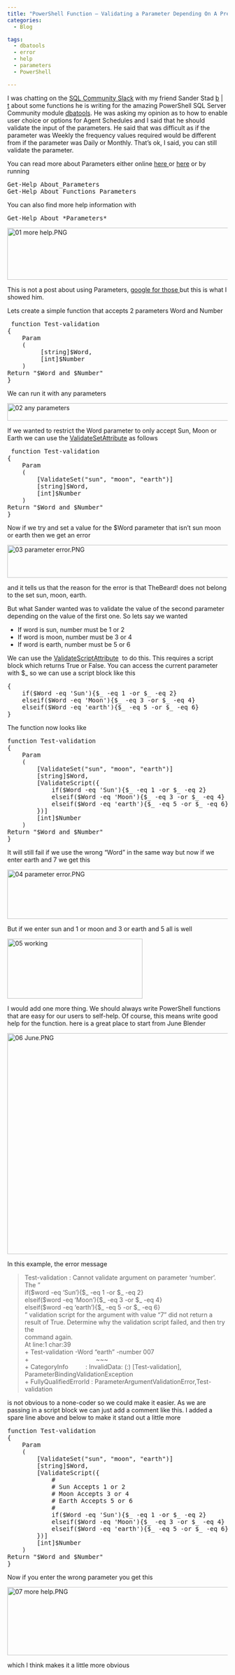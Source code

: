 ```yaml
---
title: "PowerShell Function – Validating a Parameter Depending On A Previous Parameter’s Value"
categories:
  - Blog

tags:
  - dbatools
  - error
  - help
  - parameters
  - PowerShell

---
```

<P>I was chatting on the <A href="https://sqlps.io/slack" rel="noopener noreferrer" target=_blank>SQL Community Slack</A>&nbsp;with my friend Sander Stad <A href="http://www.sqlstad.nl/" rel="noopener noreferrer" target=_blank>b</A> | <A href="https://twitter.com/sqlstad" rel="noopener noreferrer" target=_blank>t</A>&nbsp;about some functions he is writing for the amazing PowerShell SQL Server Community module <A href="https://dbatools.io" rel="noopener noreferrer" target=_blank>dbatools</A>. He was asking my opinion as to how to enable user choice or options for Agent Schedules and I said that he should validate the input of the parameters. He said that was difficult as if the parameter was Weekly the frequency values required would be different from if the parameter was Daily or Monthly. That’s ok, I said, you can still validate the parameter.</P>
<P>You can read more about Parameters either online <A href="https://msdn.microsoft.com/en-us/powershell/reference/5.1/microsoft.powershell.core/about/about_parameters" rel="noopener noreferrer" target=_blank>here </A>or <A href="https://msdn.microsoft.com/en-us/powershell/reference/5.1/microsoft.powershell.core/about/about_functions_advanced_parameters" rel="noopener noreferrer" target=_blank>here</A> or by running</P><PRE class="lang:ps decode:true">Get-Help&nbsp;About_Parameters
Get-Help About_Functions_Parameters</PRE>
<P>You can also find more help&nbsp;information with</P><PRE class="lang:ps decode:true">Get-Help About_*Parameters*
</PRE>
<P><IMG class="alignnone size-full wp-image-5397" alt="01 more help.PNG" src="https://blog.robsewell.com/assets/uploads/2017/04/01-more-help.png?resize=630%2C119&amp;ssl=1" width=630 height=119 data-recalc-dims="1" loading="lazy" data-large-file="https://blog.robsewell.com/assets/uploads/2017/04/01-more-help.png?fit=630%2C119&amp;ssl=1" data-medium-file="https://blog.robsewell.com/assets/uploads/2017/04/01-more-help.png?fit=300%2C57&amp;ssl=1" data-image-description="" data-image-title="01 more help" data-image-meta='{"aperture":"0","credit":"","camera":"","caption":"","created_timestamp":"0","copyright":"","focal_length":"0","iso":"0","shutter_speed":"0","title":"","orientation":"0"}' data-comments-opened="1" data-orig-size="1157,219" data-orig-file="https://blog.robsewell.com/assets/uploads/2017/04/01-more-help.png?fit=1157%2C219&amp;ssl=1" data-permalink="https://blog.robsewell.com/powershell-function-validating-a-parameter-depending-on-a-previous-parameter/01-more-help/#main" data-attachment-id="5397"></P>
<P>This is not a post about using Parameters, <A href="https://www.google.co.uk/search?q=powershell+about+paramters&amp;ie=&amp;oe=#safe=strict&amp;q=powershell+parameters&amp;spf=370" rel="noopener noreferrer" target=_blank>google for those </A>but this is what I showed him.</P>
<P>Lets create a simple function that accepts 2 parameters Word and Number</P><PRE class="lang:ps decode:true"> function Test-validation
{
    Param
    (
         [string]$Word,
         [int]$Number
    )
Return "$Word and $Number"
} </PRE>
<P>We can run it with any parameters</P>
<P><IMG class="alignnone size-full wp-image-5405" alt="02 any parameters" src="https://blog.robsewell.com/assets/uploads/2017/04/02-any-parameters.png?resize=524%2C40&amp;ssl=1" width=524 height=40 data-recalc-dims="1" loading="lazy" data-large-file="https://blog.robsewell.com/assets/uploads/2017/04/02-any-parameters.png?fit=524%2C40&amp;ssl=1" data-medium-file="https://blog.robsewell.com/assets/uploads/2017/04/02-any-parameters.png?fit=300%2C23&amp;ssl=1" data-image-description="" data-image-title="02 any parameters" data-image-meta='{"aperture":"0","credit":"","camera":"","caption":"","created_timestamp":"0","copyright":"","focal_length":"0","iso":"0","shutter_speed":"0","title":"","orientation":"0"}' data-comments-opened="1" data-orig-size="524,40" data-orig-file="https://blog.robsewell.com/assets/uploads/2017/04/02-any-parameters.png?fit=524%2C40&amp;ssl=1" data-permalink="https://blog.robsewell.com/powershell-function-validating-a-parameter-depending-on-a-previous-parameter/02-any-parameters/#main" data-attachment-id="5405"></P>
<P>If we wanted to restrict the Word parameter to only accept Sun, Moon or Earth we can use the <A href="https://msdn.microsoft.com/en-us/library/ms714434(v=vs.85).aspx" rel="noopener noreferrer" target=_blank>ValidateSetAttribute</A>&nbsp;as follows</P>
<DIV>
<DIV><PRE class="lang:ps decode:true"> function Test-validation
{
&nbsp;&nbsp;&nbsp; Param
&nbsp;&nbsp;&nbsp; (
&nbsp;&nbsp;&nbsp;&nbsp;&nbsp;&nbsp;&nbsp; [ValidateSet("sun", "moon", "earth")]
&nbsp;&nbsp;&nbsp;&nbsp;&nbsp;&nbsp;&nbsp; [string]$Word,
&nbsp;&nbsp;&nbsp;&nbsp;&nbsp;&nbsp;&nbsp; [int]$Number
&nbsp;&nbsp;&nbsp; )
Return "$Word and $Number"
}</PRE></DIV></DIV>
<DIV></DIV>
<P>Now if we try and set a value for the $Word parameter that isn’t sun moon or earth then we get an error</P>
<P><IMG class="alignnone size-full wp-image-5415" alt="03 parameter error.PNG" src="https://blog.robsewell.com/assets/uploads/2017/04/03-parameter-error.png?resize=630%2C75&amp;ssl=1" width=630 height=75 data-recalc-dims="1" loading="lazy" data-large-file="https://blog.robsewell.com/assets/uploads/2017/04/03-parameter-error.png?fit=630%2C75&amp;ssl=1" data-medium-file="https://blog.robsewell.com/assets/uploads/2017/04/03-parameter-error.png?fit=300%2C35&amp;ssl=1" data-image-description="" data-image-title="03 parameter error" data-image-meta='{"aperture":"0","credit":"","camera":"","caption":"","created_timestamp":"0","copyright":"","focal_length":"0","iso":"0","shutter_speed":"0","title":"","orientation":"0"}' data-comments-opened="1" data-orig-size="1192,141" data-orig-file="https://blog.robsewell.com/assets/uploads/2017/04/03-parameter-error.png?fit=1192%2C141&amp;ssl=1" data-permalink="https://blog.robsewell.com/powershell-function-validating-a-parameter-depending-on-a-previous-parameter/03-parameter-error/#main" data-attachment-id="5415"></P>
<P>and it tells us that the reason for the error is that TheBeard! does not belong to the set sun, moon, earth.</P>
<P>But what Sander wanted was to validate the value of the second parameter depending on the value of the first one. So lets say we wanted</P>
<UL>
<LI>If word is sun, number must be 1 or 2 
<LI>If word is moon, number must be 3 or 4 
<LI>If word is earth, number must be 5 or 6 </LI></UL>
<P>We can use the <A href="https://msdn.microsoft.com/en-us/library/system.management.automation.validatescriptattribute(v=vs.85).aspx" rel="noopener noreferrer" target=_blank>ValidateScriptAttribute</A>&nbsp; to do this. This requires a script block which returns True or False. You can access the current parameter with $_ so we can use a script block like this</P><PRE class="lang:ps decode:true">{
    if($Word -eq 'Sun'){$_ -eq 1 -or $_ -eq 2}
    elseif($Word -eq 'Moon'){$_ -eq 3 -or $_ -eq 4}
    elseif($Word -eq 'earth'){$_ -eq 5 -or $_ -eq 6}
}</PRE>
<P>The function now looks like</P>
<DIV>
<DIV><PRE class="lang:ps decode:true">function Test-validation
{
&nbsp;&nbsp;&nbsp; Param
&nbsp;&nbsp;&nbsp; (
&nbsp;&nbsp;&nbsp;&nbsp;&nbsp;&nbsp;&nbsp; [ValidateSet("sun", "moon", "earth")]
&nbsp;&nbsp;&nbsp;&nbsp;&nbsp;&nbsp;&nbsp; [string]$Word,
&nbsp;&nbsp;&nbsp;&nbsp;&nbsp;&nbsp;&nbsp; [ValidateScript({
&nbsp;&nbsp;&nbsp;&nbsp;&nbsp;&nbsp;&nbsp;&nbsp;&nbsp;&nbsp;&nbsp; if($Word -eq 'Sun'){$_ -eq 1 -or $_ -eq 2}
&nbsp;&nbsp;&nbsp;&nbsp;&nbsp;&nbsp;&nbsp;&nbsp;&nbsp;&nbsp;&nbsp; elseif($Word -eq 'Moon'){$_ -eq 3 -or $_ -eq 4}
&nbsp;&nbsp;&nbsp;&nbsp;&nbsp;&nbsp;&nbsp;&nbsp;&nbsp;&nbsp;&nbsp; elseif($Word -eq 'earth'){$_ -eq 5 -or $_ -eq 6}
&nbsp;&nbsp;&nbsp;&nbsp;&nbsp;&nbsp;&nbsp; })]
&nbsp;&nbsp;&nbsp;&nbsp;&nbsp;&nbsp;&nbsp; [int]$Number
&nbsp;&nbsp;&nbsp; )
Return "$Word and $Number"
}</PRE></DIV></DIV>
<DIV></DIV>
<P>It will still fail if we use the wrong “Word” in the same way but now if we enter earth and 7 we get this</P>
<P><IMG class="alignnone size-full wp-image-5437" alt="04 parameter error.PNG" src="https://blog.robsewell.com/assets/uploads/2017/04/04-parameter-error.png?resize=630%2C113&amp;ssl=1" width=630 height=113 data-recalc-dims="1" loading="lazy" data-large-file="https://blog.robsewell.com/assets/uploads/2017/04/04-parameter-error.png?fit=630%2C113&amp;ssl=1" data-medium-file="https://blog.robsewell.com/assets/uploads/2017/04/04-parameter-error.png?fit=300%2C54&amp;ssl=1" data-image-description="" data-image-title="04 parameter error" data-image-meta='{"aperture":"0","credit":"","camera":"","caption":"","created_timestamp":"0","copyright":"","focal_length":"0","iso":"0","shutter_speed":"0","title":"","orientation":"0"}' data-comments-opened="1" data-orig-size="1200,215" data-orig-file="https://blog.robsewell.com/assets/uploads/2017/04/04-parameter-error.png?fit=1200%2C215&amp;ssl=1" data-permalink="https://blog.robsewell.com/powershell-function-validating-a-parameter-depending-on-a-previous-parameter/04-parameter-error/#main" data-attachment-id="5437"></P>
<P>But if we enter sun and 1 or moon and 3 or earth and 5 all is well</P>
<P><IMG class="alignnone size-full wp-image-5443" alt="05 working" src="https://blog.robsewell.com/assets/uploads/2017/04/05-working.png?resize=309%2C137&amp;ssl=1" width=309 height=137 data-recalc-dims="1" loading="lazy" data-large-file="https://blog.robsewell.com/assets/uploads/2017/04/05-working.png?fit=309%2C137&amp;ssl=1" data-medium-file="https://blog.robsewell.com/assets/uploads/2017/04/05-working.png?fit=300%2C133&amp;ssl=1" data-image-description="" data-image-title="05 working" data-image-meta='{"aperture":"0","credit":"","camera":"","caption":"","created_timestamp":"0","copyright":"","focal_length":"0","iso":"0","shutter_speed":"0","title":"","orientation":"0"}' data-comments-opened="1" data-orig-size="309,137" data-orig-file="https://blog.robsewell.com/assets/uploads/2017/04/05-working.png?fit=309%2C137&amp;ssl=1" data-permalink="https://blog.robsewell.com/powershell-function-validating-a-parameter-depending-on-a-previous-parameter/05-working/#main" data-attachment-id="5443"></P>
<DIV></DIV>
<P>I would add one more thing. We should always write PowerShell functions that are easy for our users to self-help. Of course, this means write good help for the function. here is a great place to start from June Blender</P>
<P><A href="https://github.com/juneb/PowerShellHelpDeepDive/blob/master/HowToWriteGreatHelpExamples.md" rel="noopener noreferrer" target=_blank><IMG class="alignnone size-full wp-image-5447" alt="06 June.PNG" src="https://blog.robsewell.com/assets/uploads/2017/04/06-june.png?resize=630%2C505&amp;ssl=1" width=630 height=505 data-recalc-dims="1" loading="lazy" data-large-file="https://blog.robsewell.com/assets/uploads/2017/04/06-june.png?fit=630%2C505&amp;ssl=1" data-medium-file="https://blog.robsewell.com/assets/uploads/2017/04/06-june.png?fit=300%2C241&amp;ssl=1" data-image-description="" data-image-title="06 June" data-image-meta='{"aperture":"0","credit":"","camera":"","caption":"","created_timestamp":"0","copyright":"","focal_length":"0","iso":"0","shutter_speed":"0","title":"","orientation":"0"}' data-comments-opened="1" data-orig-size="808,648" data-orig-file="https://blog.robsewell.com/assets/uploads/2017/04/06-june.png?fit=808%2C648&amp;ssl=1" data-permalink="https://blog.robsewell.com/powershell-function-validating-a-parameter-depending-on-a-previous-parameter/06-june/#main" data-attachment-id="5447"></A></P>
<P>In this example, the error message</P>
<BLOCKQUOTE>
<DIV>Test-validation : Cannot validate argument on parameter ‘number’. The ”<BR>if($word -eq ‘Sun’){$_ -eq 1 -or $_ -eq 2}<BR>elseif($word -eq ‘Moon’){$_ -eq 3 -or $_ -eq 4}<BR>elseif($word -eq ‘earth’){$_ -eq 5 -or $_ -eq 6}<BR>” validation script for the argument with value “7” did not return a result of True. Determine why the validation script failed, and then try the<BR>command again.<BR>At line:1 char:39<BR>+ Test-validation -Word “earth” -number 007<BR>+&nbsp;&nbsp;&nbsp;&nbsp;&nbsp;&nbsp;&nbsp;&nbsp;&nbsp;&nbsp;&nbsp;&nbsp;&nbsp;&nbsp;&nbsp;&nbsp;&nbsp;&nbsp;&nbsp;&nbsp;&nbsp;&nbsp;&nbsp;&nbsp;&nbsp;&nbsp;&nbsp;&nbsp;&nbsp;&nbsp;&nbsp;&nbsp;&nbsp;&nbsp;&nbsp;&nbsp;&nbsp;&nbsp; ~~~<BR>+ CategoryInfo&nbsp;&nbsp;&nbsp;&nbsp;&nbsp;&nbsp;&nbsp;&nbsp;&nbsp; : InvalidData: (:) [Test-validation], ParameterBindingValidationException<BR>+ FullyQualifiedErrorId : ParameterArgumentValidationError,Test-validation</DIV></BLOCKQUOTE>
<P>is not obvious to a none-coder so we could make it easier. As we are passing in a script block we can just add a comment like this. I added a spare line above and below to make it stand out a little more</P>
<DIV>
<DIV>
<DIV><PRE class="lang:ps decode:true">function Test-validation
{
&nbsp;&nbsp;&nbsp; Param
&nbsp;&nbsp;&nbsp; (
&nbsp;&nbsp;&nbsp;&nbsp;&nbsp;&nbsp;&nbsp; [ValidateSet("sun", "moon", "earth")]
&nbsp;&nbsp;&nbsp;&nbsp;&nbsp;&nbsp;&nbsp; [string]$Word,
&nbsp;&nbsp;&nbsp;&nbsp;&nbsp;&nbsp;&nbsp; [ValidateScript({
&nbsp;&nbsp;&nbsp;&nbsp;&nbsp;&nbsp;&nbsp;&nbsp;&nbsp;&nbsp;&nbsp; #
&nbsp;&nbsp;&nbsp;&nbsp;&nbsp;&nbsp;&nbsp;&nbsp;&nbsp;&nbsp;&nbsp; # Sun Accepts 1 or 2
            # Moon Accepts 3 or 4
            # Earth Accepts 5 or 6
&nbsp;&nbsp;&nbsp;&nbsp;&nbsp;&nbsp;&nbsp;&nbsp;&nbsp;&nbsp;&nbsp; #
&nbsp;&nbsp;&nbsp;&nbsp;&nbsp;&nbsp;&nbsp;&nbsp;&nbsp;&nbsp;&nbsp; if($Word -eq 'Sun'){$_ -eq 1 -or $_ -eq 2}
&nbsp;&nbsp;&nbsp;&nbsp;&nbsp;&nbsp;&nbsp;&nbsp;&nbsp;&nbsp;&nbsp; elseif($Word -eq 'Moon'){$_ -eq 3 -or $_ -eq 4}
&nbsp;&nbsp;&nbsp;&nbsp;&nbsp;&nbsp;&nbsp;&nbsp;&nbsp;&nbsp;&nbsp; elseif($Word -eq 'earth'){$_ -eq 5 -or $_ -eq 6}
&nbsp;&nbsp;&nbsp;&nbsp;&nbsp;&nbsp;&nbsp; })]
&nbsp;&nbsp;&nbsp;&nbsp;&nbsp;&nbsp;&nbsp; [int]$Number
&nbsp;&nbsp;&nbsp; )
Return "$Word and $Number"
}</PRE></DIV></DIV>
<P>Now if you enter the wrong parameter you get this</P></DIV>
<P><IMG class="alignnone size-full wp-image-5457" alt="07 more help.PNG" src="https://blog.robsewell.com/assets/uploads/2017/04/07-more-help.png?resize=630%2C156&amp;ssl=1" width=630 height=156 data-recalc-dims="1" loading="lazy" data-large-file="https://blog.robsewell.com/assets/uploads/2017/04/07-more-help.png?fit=630%2C156&amp;ssl=1" data-medium-file="https://blog.robsewell.com/assets/uploads/2017/04/07-more-help.png?fit=300%2C75&amp;ssl=1" data-image-description="" data-image-title="07 more help" data-image-meta='{"aperture":"0","credit":"","camera":"","caption":"","created_timestamp":"0","copyright":"","focal_length":"0","iso":"0","shutter_speed":"0","title":"","orientation":"0"}' data-comments-opened="1" data-orig-size="1208,300" data-orig-file="https://blog.robsewell.com/assets/uploads/2017/04/07-more-help.png?fit=1208%2C300&amp;ssl=1" data-permalink="https://blog.robsewell.com/powershell-function-validating-a-parameter-depending-on-a-previous-parameter/07-more-help/#main" data-attachment-id="5457"></P>
<DIV></DIV>
<P>which I think makes it a little more obvious</P>
<DIV></DIV>
<DIV></DIV>
<DIV></DIV>
<DIV></DIV>
<P>&nbsp;</P>

